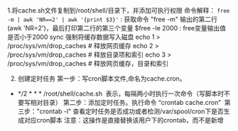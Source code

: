 1.将cache.sh文件复制到/root/shell/目录下，并添加可执行权限
命令解释：
`free -m | awk 'NR==2' | awk '{print $3}'` : 获取命令 "free -m" 输出的第二行(awk 'NR=2')，最后打印第二行的第三个变量
$free -le  2000 : free变量输出值是否小于2000
sync
强制将缓存数据写入磁盘
echo 1 > /proc/sys/vm/drop_caches      # 释放网页缓存
echo 2 > /proc/sys/vm/drop_caches      # 释放目录项和索引
echo 3 > /proc/sys/vm/drop_caches      # 释放网页缓存，目录和索引

2. 创建定时任务
第一步：写cron脚本文件,命名为cache.cron。
* */2 * * * /root/shell/cache.sh  表示，每隔两小时执行一次命令（写脚本时不要写相对目录）
第二步：添加定时任务。执行命令 “crontab cache.cron” 
第三步："crontab -l" 查看定时任务是否成功或者检测/var/spool/cron下是否生成对应cron脚本
注意：这操作是直接替换该用户下的crontab，而不是新增

